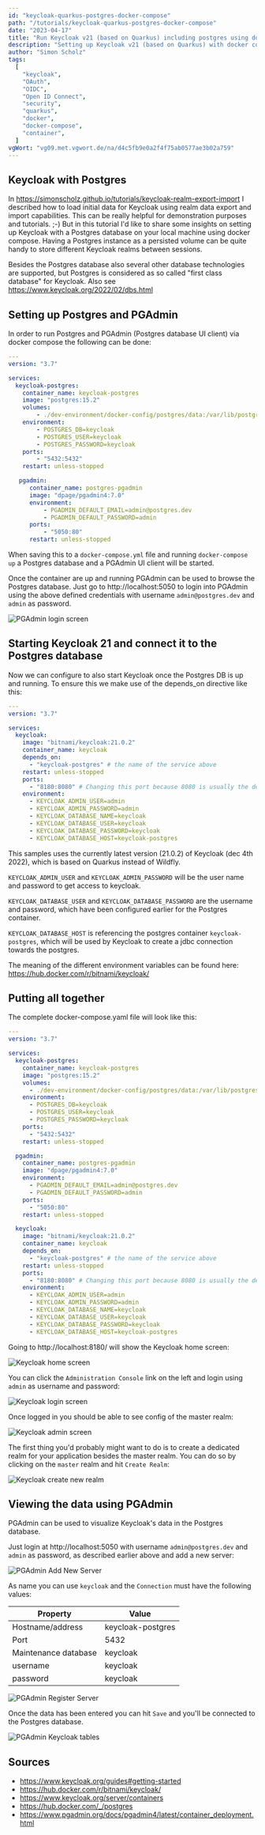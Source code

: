 ```yaml
---
id: "keycloak-quarkus-postgres-docker-compose"
path: "/tutorials/keycloak-quarkus-postgres-docker-compose"
date: "2023-04-17"
title: "Run Keycloak v21 (based on Quarkus) including postgres using docker compose"
description: "Setting up Keycloak v21 (based on Quarkus) with docker compose and connect it to postgres"
author: "Simon Scholz"
tags:
  [
    "keycloak",
    "OAuth",
    "OIDC",
    "Open ID Connect",
    "security",
    "quarkus",
    "docker",
    "docker-compose",
    "container",
  ]
vgWort: "vg09.met.vgwort.de/na/d4c5fb9e0a2f4f75ab0577ae3b02a759"
---
```


## Keycloak with Postgres

In https://simonscholz.github.io/tutorials/keycloak-realm-export-import I described how to load initial data for Keycloak using realm data export and import capabilities.
This can be really helpful for demonstration purposes and tutorials. ;-)
But in this tutorial I'd like to share some insights on setting up Keycloak with a Postgres database on your local machine using docker compose.
Having a Postgres instance as a persisted volume can be quite handy to store different Keycloak realms between sessions.

Besides the Postgres database also several other database technologies are supported, but Postgres is considered as so called "first class database" for Keycloak. Also see https://www.keycloak.org/2022/02/dbs.html

## Setting up Postgres and PGAdmin

In order to run Postgres and PGAdmin (Postgres database UI client) via docker compose the following can be done:

```yaml
---
version: "3.7"

services:
  keycloak-postgres:
    container_name: keycloak-postgres
    image: "postgres:15.2"
    volumes:
        - ./dev-environment/docker-config/postgres/data:/var/lib/postgresql/data:rw
    environment:
        - POSTGRES_DB=keycloak
        - POSTGRES_USER=keycloak
        - POSTGRES_PASSWORD=keycloak
    ports:
        - "5432:5432"
    restart: unless-stopped

   pgadmin:
      container_name: postgres-pgadmin
      image: "dpage/pgadmin4:7.0"
      environment:
          - PGADMIN_DEFAULT_EMAIL=admin@postgres.dev
          - PGADMIN_DEFAULT_PASSWORD=admin
      ports:
          - "5050:80"
      restart: unless-stopped
```

When saving this to a `docker-compose.yml` file and running `docker-compose up` a Postgres database and a PGAdmin UI client will be started.

Once the container are up and running PGAdmin can be used to browse the Postgres database.
Just go to http://localhost:5050 to login into PGAdmin using the above defined credentials with username `admin@postgres.dev` and `admin` as password.

![PGAdmin login screen](./pgadmin-login.png)

## Starting Keycloak 21 and connect it to the Postgres database

Now we can configure to also start Keycloak once the Postgres DB is up and running.
To ensure this we make use of the depends_on directive like this:

```yml
---
version: "3.7"

services:
  keycloak:
    image: "bitnami/keycloak:21.0.2"
    container_name: keycloak
    depends_on:
      - "keycloak-postgres" # the name of the service above
    restart: unless-stopped
    ports:
      - "8180:8080" # Changing this port because 8080 is usually the default for the actual app, e.g., Quarkus or Spring
    environment:
      - KEYCLOAK_ADMIN_USER=admin
      - KEYCLOAK_ADMIN_PASSWORD=admin
      - KEYCLOAK_DATABASE_NAME=keycloak
      - KEYCLOAK_DATABASE_USER=keycloak
      - KEYCLOAK_DATABASE_PASSWORD=keycloak
      - KEYCLOAK_DATABASE_HOST=keycloak-postgres
```

This samples uses the currently latest version (21.0.2) of Keycloak (dec 4th 2022), which is based on Quarkus instead of Wildfly.

`KEYCLOAK_ADMIN_USER` and `KEYCLOAK_ADMIN_PASSWORD` will be the user name and password to get access to keycloak.

`KEYCLOAK_DATABASE_USER` and `KEYCLOAK_DATABASE_PASSWORD` are the username and password, which have been configured earlier for the Postgres container.

`KEYCLOAK_DATABASE_HOST` is referencing the postgres container `keycloak-postgres`, which will be used by Keycloak to create a jdbc connection towards the postgres.

The meaning of the different environment variables can be found here: https://hub.docker.com/r/bitnami/keycloak/

## Putting all together

The complete docker-compose.yaml file will look like this:

```yml
---
version: "3.7"

services:
  keycloak-postgres:
    container_name: keycloak-postgres
    image: "postgres:15.2"
    volumes:
      - ./dev-environment/docker-config/postgres/data:/var/lib/postgresql/data:rw
    environment:
      - POSTGRES_DB=keycloak
      - POSTGRES_USER=keycloak
      - POSTGRES_PASSWORD=keycloak
    ports:
      - "5432:5432"
    restart: unless-stopped

  pgadmin:
    container_name: postgres-pgadmin
    image: "dpage/pgadmin4:7.0"
    environment:
      - PGADMIN_DEFAULT_EMAIL=admin@postgres.dev
      - PGADMIN_DEFAULT_PASSWORD=admin
    ports:
      - "5050:80"
    restart: unless-stopped

  keycloak:
    image: "bitnami/keycloak:21.0.2"
    container_name: keycloak
    depends_on:
      - "keycloak-postgres" # the name of the service above
    restart: unless-stopped
    ports:
      - "8180:8080" # Changing this port because 8080 is usually the default for the actual app, e.g., Quarkus or Spring
    environment:
      - KEYCLOAK_ADMIN_USER=admin
      - KEYCLOAK_ADMIN_PASSWORD=admin
      - KEYCLOAK_DATABASE_NAME=keycloak
      - KEYCLOAK_DATABASE_USER=keycloak
      - KEYCLOAK_DATABASE_PASSWORD=keycloak
      - KEYCLOAK_DATABASE_HOST=keycloak-postgres
```

Going to http://localhost:8180/ will show the Keycloak home screen:

![Keycloak home screen](./keycloak-home.png)

You can click the `Administration Console` link on the left and login using `admin` as username and password:

![Keycloak login screen](./keycloak-login.png)

Once logged in you should be able to see config of the master realm:

![Keycloak admin screen](./keycloak-admin.png)

The first thing you'd probably might want to do is to create a dedicated realm for your application besides the master realm.
You can do so by clicking on the `master` realm and hit `Create Realm`:

![Keycloak create new realm](./keycloak-new-realm.png)

## Viewing the data using PGAdmin

PGAdmin can be used to visualize Keycloak's data in the Postgres database.

Just login at http://localhost:5050 with username `admin@postgres.dev` and `admin` as password, as described earlier above and add a new server:

![PGAdmin Add New Server](./pgadmin-new-server.png)

As name you can use `keycloak` and the `Connection` must have the following values:

| Property             | Value             |
| -------------------- | ----------------- |
| Hostname/address     | keycloak-postgres |
| Port                 | 5432              |
| Maintenance database | keycloak          |
| username             | keycloak          |
| password             | keycloak          |

![PGAdmin Register Server](./pgadmin-register-server.png)

Once the data has been entered you can hit `Save` and you'll be connected to the Postgres database.

![PGAdmin Keycloak tables](./pgadmin-keycloak-tables.png)

## Sources

- https://www.keycloak.org/guides#getting-started
- https://hub.docker.com/r/bitnami/keycloak/
- https://www.keycloak.org/server/containers
- https://hub.docker.com/_/postgres
- https://www.pgadmin.org/docs/pgadmin4/latest/container_deployment.html
